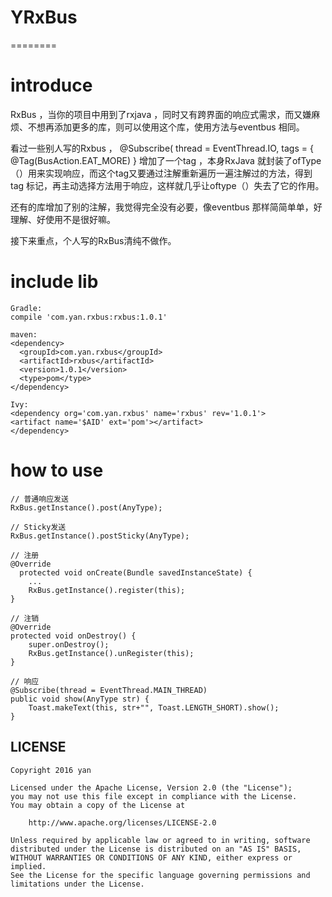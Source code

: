 # YRxBus
========
# introduce

RxBus ，当你的项目中用到了rxjava ，同时又有跨界面的响应式需求，而又嫌麻烦、不想再添加更多的库，则可以使用这个库，使用方法与eventbus 相同。

看过一些别人写的Rxbus ， 
@Subscribe( 
thread = EventThread.IO, 
tags = { 
@Tag(BusAction.EAT_MORE) 
} 
增加了一个tag ，本身RxJava 就封装了ofType（）用来实现响应，而这个tag又要通过注解重新遍历一遍注解过的方法，得到tag 标记，再主动选择方法用于响应，这样就几乎让oftype（）失去了它的作用。

还有的库增加了别的注解，我觉得完全没有必要，像eventbus 那样简简单单，好理解、好使用不是很好嘛。

接下来重点，个人写的RxBus清纯不做作。



# include lib

    Gradle:
    compile 'com.yan.rxbus:rxbus:1.0.1'
  
    maven:
    <dependency>
      <groupId>com.yan.rxbus</groupId>
      <artifactId>rxbus</artifactId>
      <version>1.0.1</version>
      <type>pom</type>
    </dependency> 
    
    Ivy:
    <dependency org='com.yan.rxbus' name='rxbus' rev='1.0.1'>
    <artifact name='$AID' ext='pom'></artifact>
    </dependency>

# how to use
  
    // 普通响应发送  
    RxBus.getInstance().post(AnyType);
    
    // Sticky发送  
    RxBus.getInstance().postSticky(AnyType);
  
    // 注册
    @Override
      protected void onCreate(Bundle savedInstanceState) {
        ...
        RxBus.getInstance().register(this);
    }
    
    // 注销
    @Override
    protected void onDestroy() {
        super.onDestroy();
        RxBus.getInstance().unRegister(this);
    }

    // 响应
    @Subscribe(thread = EventThread.MAIN_THREAD)
    public void show(AnyType str) {
        Toast.makeText(this, str+"", Toast.LENGTH_SHORT).show();
    }


## LICENSE

    Copyright 2016 yan

    Licensed under the Apache License, Version 2.0 (the "License");
    you may not use this file except in compliance with the License.
    You may obtain a copy of the License at

        http://www.apache.org/licenses/LICENSE-2.0

    Unless required by applicable law or agreed to in writing, software
    distributed under the License is distributed on an "AS IS" BASIS,
    WITHOUT WARRANTIES OR CONDITIONS OF ANY KIND, either express or implied.
    See the License for the specific language governing permissions and
    limitations under the License.

